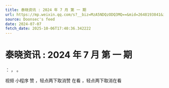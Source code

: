 ```yaml
---
title: 泰晓资讯 : 2024 年 7 月 第 一 期
url: https://mp.weixin.qq.com/s?__biz=MzA5NDQzODQ3MQ==&mid=2648193841&idx=1&sn=df29397fd5897de0d567238add05c65c
source: Doonsec's feed
date: 2024-07-07
fetch_date: 2025-10-06T17:40:36.342222
---
```


# 泰晓资讯 : 2024 年 7 月 第 一 期

：
，
。

视频
小程序
赞
，轻点两下取消赞
在看
，轻点两下取消在看